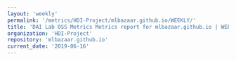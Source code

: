 ```yaml
---
layout: 'weekly'
permalink: '/metrics/HDI-Project/mlbazaar.github.io/WEEKLY/'
title: 'DAI Lab OSS Metrics Metrics report for mlbazaar.github.io | WEEKLY-REPORT-2019-06-16'
organization: 'HDI-Project'
repository: 'mlbazaar.github.io'
current_date: '2019-06-16'
---
```

